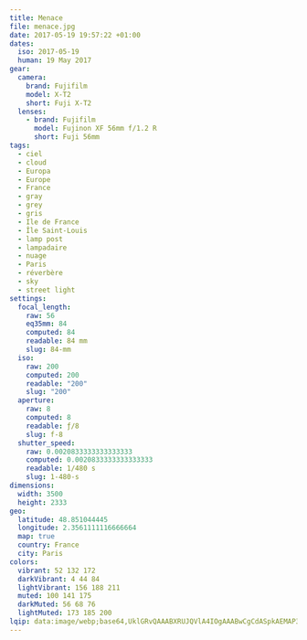 ```yaml
---
title: Menace
file: menace.jpg
date: 2017-05-19 19:57:22 +01:00
dates:
  iso: 2017-05-19
  human: 19 May 2017
gear:
  camera:
    brand: Fujifilm
    model: X-T2
    short: Fuji X-T2
  lenses:
    - brand: Fujifilm
      model: Fujinon XF 56mm f/1.2 R
      short: Fuji 56mm
tags:
  - ciel
  - cloud
  - Europa
  - Europe
  - France
  - gray
  - grey
  - gris
  - Ile de France
  - Île Saint-Louis
  - lamp post
  - lampadaire
  - nuage
  - Paris
  - réverbère
  - sky
  - street light
settings:
  focal_length:
    raw: 56
    eq35mm: 84
    computed: 84
    readable: 84 mm
    slug: 84-mm
  iso:
    raw: 200
    computed: 200
    readable: "200"
    slug: "200"
  aperture:
    raw: 8
    computed: 8
    readable: ƒ/8
    slug: f-8
  shutter_speed:
    raw: 0.0020833333333333333
    computed: 0.0020833333333333333
    readable: 1/480 s
    slug: 1-480-s
dimensions:
  width: 3500
  height: 2333
geo:
  latitude: 48.851044445
  longitude: 2.3561111116666664
  map: true
  country: France
  city: Paris
colors:
  vibrant: 52 132 172
  darkVibrant: 4 44 84
  lightVibrant: 156 188 211
  muted: 100 141 175
  darkMuted: 56 68 76
  lightMuted: 173 185 200
lqip: data:image/webp;base64,UklGRvQAAABXRUJQVlA4IOgAAABwCgCdASpkAEMAP3Gwy160rjMlKhXaApAuCWUAzgSrUSF7LMu6n/YGggkg3MdSm4MgYps1Aw92hGLQSTy3DFzZ4uVIkztCgMNpSaIpYuCDof7CxTpiv98Yiv8wAAD+90Gwhq9voJvJclNlq3ZtaMb4H4Bla7JFFWQ9pPhF1fi2mMxGOOhulPes89ACdsM/fSYw5Yvwz/IkwiGX/kW5QQCb9DEpKrUIx0amcoYvV5hiUIOFKLH2kyXE83ldrxSJkBBIGQ9baE8ZCj/pDyboa5n2uy3Hy5sXHAf6c1shJA+oEMi5j7eAAAAA
---
```




